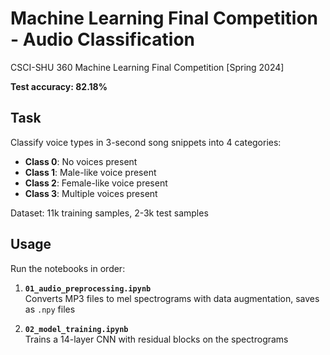 # Machine Learning Final Competition - Audio Classification
CSCI-SHU 360 Machine Learning Final Competition [Spring 2024]

**Test accuracy: 82.18%**

## Task

Classify voice types in 3-second song snippets into 4 categories:
- **Class 0**: No voices present
- **Class 1**: Male-like voice present
- **Class 2**: Female-like voice present  
- **Class 3**: Multiple voices present

Dataset: 11k training samples, 2-3k test samples

## Usage

Run the notebooks in order:

1. **`01_audio_preprocessing.ipynb`**  
   Converts MP3 files to mel spectrograms with data augmentation, saves as `.npy` files

2. **`02_model_training.ipynb`**  
   Trains a 14-layer CNN with residual blocks on the spectrograms
